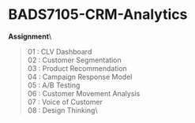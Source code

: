 # BADS7105-CRM-Analytics

**Assignment**\
>01 : CLV Dashboard\
>02 : Customer Segmentation\
>03 : Product Recommendation\
>04 : Campaign Response Model\
>05 : A/B Testing\
>06 : Customer Movement Analysis\
>07 : Voice of Customer\
>08 : Design Thinking\
